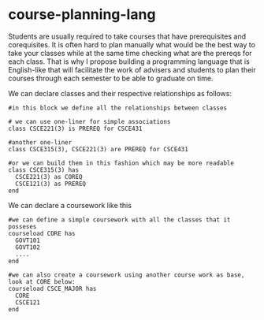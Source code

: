 # course-planning-lang

Students are usually required to take courses that have prerequisites and corequisites. It is often hard to plan manually what would be the best way to take your classes while at the same time checking what are the prereqs for each class. That is why I propose building a programming language that is English-like that will facilitate the work of advisers and students to plan their courses through each semester to be able to graduate on time.

We can declare classes and their respective relationships as follows:

```
#in this block we define all the relationships between classes

# we can use one-liner for simple associations
class CSCE221(3) is PREREQ for CSCE431

#another one-liner
class CSCE315(3), CSCE221(3) are PREREQ for CSCE431

#or we can build them in this fashion which may be more readable
class CSCE315(3) has
  CSCE221(3) as COREQ
  CSCE121(3) as PREREQ
end

```

We can declare a coursework like this
```
#we can define a simple coursework with all the classes that it posseses
courseload CORE has
  GOVT101
  GOVT102
  ....
end

#we can also create a coursework using another course work as base, look at CORE below:
courseload CSCE_MAJOR has
  CORE
  CSCE121
end

```
